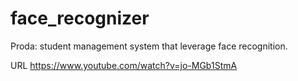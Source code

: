 # face_recognizer
Proda: student management system that leverage face recognition. 

URL https://www.youtube.com/watch?v=jo-MGb1StmA
